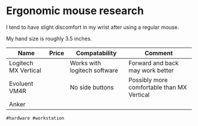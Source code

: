 # Ergonomic mouse research

I tend to have slight discomfort in my wrist after using a regular
mouse.

My hand size is roughly 3.5 inches.

| Name                 | Price | Compatability                | Comment                                    |
| -------------------- | ----- | ---------------------------- | ------------------------------------------ |
| Logitech MX Vertical |       | Works with logitech software | Forward and back may work better           |
| Evoluent VM4R        |       | No side buttons              | Possibly more comfortable than MX Vertical |
| Anker                |       |                              |                                            |

    #hardware #workstation
